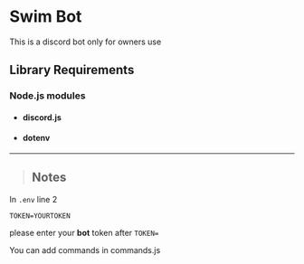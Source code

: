 # Swim Bot
This is a discord bot only for owners use
 ## Library Requirements
 ### Node.js modules
* #### discord.js
* #### dotenv
***
> ## Notes
In `.env` line 2
``` .env
TOKEN=YOURTOKEN
```
please enter your **bot** token after `TOKEN=`

You can add commands in commands.js
